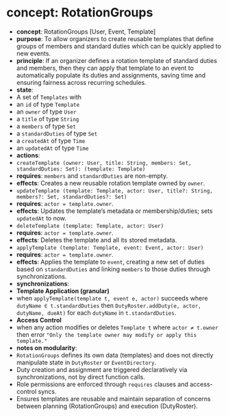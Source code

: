 # concept: RotationGroups
* **concept**: RotationGroups [User, Event, Template]
* **purpose**: To allow organizers to create reusable templates that define groups of members and
standard duties which can be quickly applied to new events.
* **principle**: If an organizer defines a rotation template of standard duties and members, then they
can apply that template to an event to automatically populate its duties and assignments, saving time
and ensuring fairness across recurring schedules.
* **state**:
* A set of `Templates` with
* an `id` of type `Template`
* an `owner` of type `User`
* a `title` of type `String`
* a `members` of type `Set`
* a `standardDuties` of type `Set`
* a `createdAt` of type `Time`
* an `updatedAt` of type `Time`
* **actions**:
* `createTemplate (owner: User, title: String, members: Set, standardDuties: Set): (template:
Template)`
* **requires**: `members` and `standardDuties` are non-empty.
* **effects**: Creates a new reusable rotation template owned by `owner`.
* `updateTemplate (template: Template, actor: User, title?: String, members?: Set, standardDuties?:
Set)`
* **requires**: `actor = template.owner`.
* **effects**: Updates the template’s metadata or membership/duties; sets `updatedAt` to now.
* `deleteTemplate (template: Template, actor: User)`
* **requires**: `actor = template.owner`.
* **effects**: Deletes the template and all its stored metadata.
* `applyTemplate (template: Template, event: Event, actor: User)`
* **requires**: `actor = template.owner`.
* **effects**: Applies the template to `event`, creating a new set of duties based on `standardDuties`
and linking `members` to those duties through synchronizations.
* **synchronizations**:
* **Template Application (granular)**
* when `applyTemplate(template t, event e, actor)` succeeds
where `dutyName ∈ t.standardDuties`
then `DutyRoster.addDuty(e, actor, dutyName, dueAt)`
for each `dutyName` in `t.standardDuties`.
* **Access Control**
* when any action modifies or deletes `Template t`
where `actor ≠ t.owner`
then error `"Only the template owner may modify or apply this template."`
* **notes on modularity**:
* `RotationGroups` defines its own data (templates) and does not directly manipulate state in
`DutyRoster` or `EventDirectory`.
* Duty creation and assignment are triggered declaratively via synchronizations, not by direct function
calls.
* Role permissions are enforced through `requires` clauses and access-control syncs.
* Ensures templates are reusable and maintain separation of concerns between planning
(RotationGroups) and execution (DutyRoster).
